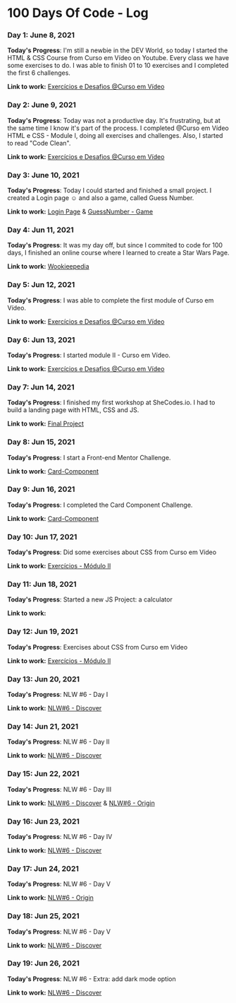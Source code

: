 # 100 Days Of Code - Log

### Day 1: June 8, 2021

**Today's Progress**: I'm still a newbie in the DEV World, so today I started the HTML & CSS Course from Curso em Vídeo on Youtube. Every class we have some exercises to do. I was able to finish 01 to 10 exercises and I completed the first 6 challenges.

**Link to work:** [Exercícios e Desafios @Curso em Vídeo](https://github.com/fabrinanunes/curso-em-video-html-css)


### Day 2: June 9, 2021

**Today's Progress**: Today was not a productive day. It's frustrating, but at the same time I know it's part of the process. I completed @Curso em Vídeo HTML e CSS - Module I, doing all exercises and challenges. 
Also, I started to read "Code Clean".

**Link to work:** [Exercícios e Desafios @Curso em Vídeo](https://github.com/fabrinanunes/curso-em-video-html-css)


### Day 3: June 10, 2021

**Today's Progress**: Today I could started and finished a small project. I created a Login page ☺️ and also a game, called Guess Number.

**Link to work:** [Login Page](https://github.com/fabrinanunes/login) & [GuessNumber - Game](https://github.com/fabrinanunes/guess-number-game)


### Day 4: Jun 11, 2021

**Today's Progress**: It was my day off, but since I commited to code for 100 days, I finished an online course where I learned to create a Star Wars Page.

**Link to work:** [Wookieepedia](https://github.com/fabrinanunes/wookieepedia)

### Day 5: Jun 12, 2021

**Today's Progress**: I was able to complete the first module of Curso em Vídeo.

**Link to work:** [Exercícios e Desafios @Curso em Vídeo](https://github.com/fabrinanunes/curso-em-video-html-css)

### Day 6: Jun 13, 2021

**Today's Progress**: I started module II - Curso em Vídeo.

**Link to work:** [Exercícios e Desafios @Curso em Vídeo](https://github.com/fabrinanunes/curso-em-video-html-css/tree/main/Mo%CC%81dulo%20I)

### Day 7: Jun 14, 2021

**Today's Progress**: I finished my first workshop at SheCodes.io. I had to build a landing page with HTML, CSS and JS.

**Link to work:** [Final Project](https://github.com/fabrinanunes/shecodesio)

### Day 8: Jun 15, 2021

**Today's Progress**: I start a Front-end Mentor Challenge.

**Link to work:** [Card-Component](https://github.com/fabrinanunes/card-component)

### Day 9: Jun 16, 2021

**Today's Progress**: I completed the Card Component Challenge.

**Link to work:** [Card-Component](https://github.com/fabrinanunes/card-component)

### Day 10: Jun 17, 2021

**Today's Progress**: Did some exercises about CSS from Curso em Vídeo

**Link to work:** [Exercícios - Módulo II](https://github.com/fabrinanunes/curso-em-video-html-css/tree/main/Mo%CC%81dulo%20II)

### Day 11: Jun 18, 2021

**Today's Progress**: Started a new JS Project: a calculator 

**Link to work:** 

### Day 12: Jun 19, 2021

**Today's Progress**: Exercises about CSS from Curso em Vídeo

**Link to work:** [Exercícios - Módulo II](https://github.com/fabrinanunes/curso-em-video-html-css/tree/main/Mo%CC%81dulo%20II)

### Day 13: Jun 20, 2021

**Today's Progress**: NLW #6 - Day I

**Link to work:** [NLW#6 - Discover](https://github.com/fabrinanunes/nlw6-discover)

### Day 14: Jun 21, 2021

**Today's Progress**: NLW #6 - Day II

**Link to work:** [NLW#6 - Discover](https://github.com/fabrinanunes/nlw6-discover)

### Day 15: Jun 22, 2021

**Today's Progress**: NLW #6 - Day III

**Link to work:** [NLW#6 - Discover](https://github.com/fabrinanunes/nlw6-discover) & [NLW#6 - Origin](https://github.com/fabrinanunes/nlw6-origin)

### Day 16: Jun 23, 2021

**Today's Progress**: NLW #6 - Day IV

**Link to work:** [NLW#6 - Discover](https://github.com/fabrinanunes/nlw6-discover)

### Day 17: Jun 24, 2021

**Today's Progress**: NLW #6 - Day V

**Link to work:** [NLW#6 - Origin](https://github.com/fabrinanunes/nlw6-origin)

### Day 18: Jun 25, 2021

**Today's Progress**: NLW #6 - Day V

**Link to work:** [NLW#6 - Discover](https://github.com/fabrinanunes/nlw6-discover)

### Day 19: Jun 26, 2021

**Today's Progress**: NLW #6 - Extra: add dark mode option

**Link to work:** [NLW#6 - Discover](https://github.com/fabrinanunes/nlw6-discover)
